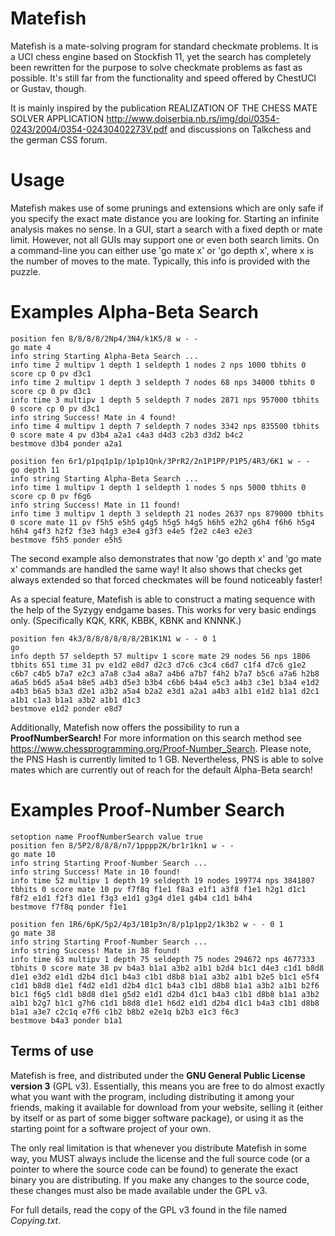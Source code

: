 # Matefish
Matefish is a mate-solving program for standard checkmate problems.
It is a UCI chess engine based on Stockfish 11, yet the search has completely been rewritten
for the purpose to solve checkmate problems as fast as possible.
It's still far from the functionality and speed offered by ChestUCI or Gustav, though.

It is mainly inspired by the publication REALIZATION OF THE CHESS MATE SOLVER APPLICATION
http://www.doiserbia.nb.rs/img/doi/0354-0243/2004/0354-02430402273V.pdf
and discussions on Talkchess and the german CSS forum.

# Usage
Matefish makes use of some prunings and extensions which are only safe if you specify the exact mate distance you are looking for. Starting an infinite analysis makes no sense.
In a GUI, start a search with a fixed depth or mate limit. However, not all GUIs may support one or even both search limits. On a command-line you can either use 'go mate x' or 'go depth x', where x is the number of moves to the mate.
Typically, this info is provided with the puzzle.

# Examples Alpha-Beta Search
```
position fen 8/8/8/8/2Np4/3N4/k1K5/8 w - -
go mate 4
info string Starting Alpha-Beta Search ...
info time 2 multipv 1 depth 1 seldepth 1 nodes 2 nps 1000 tbhits 0 score cp 0 pv d3c1
info time 2 multipv 1 depth 3 seldepth 7 nodes 68 nps 34000 tbhits 0 score cp 0 pv d3c1
info time 3 multipv 1 depth 5 seldepth 7 nodes 2871 nps 957000 tbhits 0 score cp 0 pv d3c1
info string Success! Mate in 4 found!
info time 4 multipv 1 depth 7 seldepth 7 nodes 3342 nps 835500 tbhits 0 score mate 4 pv d3b4 a2a1 c4a3 d4d3 c2b3 d3d2 b4c2
bestmove d3b4 ponder a2a1

position fen 6r1/p1pq1p1p/1p1p1Qnk/3PrR2/2n1P1PP/P1P5/4R3/6K1 w - -
go depth 11
info string Starting Alpha-Beta Search ...
info time 1 multipv 1 depth 1 seldepth 1 nodes 5 nps 5000 tbhits 0 score cp 0 pv f6g6
info string Success! Mate in 11 found!
info time 3 multipv 1 depth 3 seldepth 21 nodes 2637 nps 879000 tbhits 0 score mate 11 pv f5h5 e5h5 g4g5 h5g5 h4g5 h6h5 e2h2 g6h4 f6h6 h5g4 h6h4 g4f3 h2f2 f3e3 h4g3 e3e4 g3f3 e4e5 f2e2 c4e3 e2e3
bestmove f5h5 ponder e5h5
```

The second example also demonstrates that now 'go depth x' and 'go mate x' commands are handled the same way!
It also shows that checks get always extended so that forced checkmates will be found noticeably faster!

As a special feature, Matefish is able to construct a mating sequence with the help of the Syzygy endgame bases.
This works for very basic endings only. (Specifically KQK, KRK, KBBK, KBNK and KNNNK.)

```
position fen 4k3/8/8/8/8/8/8/2B1K1N1 w - - 0 1
go
info depth 57 seldepth 57 multipv 1 score mate 29 nodes 56 nps 1806 tbhits 651 time 31 pv e1d2 e8d7 d2c3 d7c6 c3c4 c6d7 c1f4 d7c6 g1e2 c6b7 c4b5 b7a7 e2c3 a7a8 c3a4 a8a7 a4b6 a7b7 f4h2 b7a7 b5c6 a7a6 h2b8 a6a5 b6d5 a5a4 b8e5 a4b3 d5e3 b3b4 c6b6 b4a4 e5c3 a4b3 c3e1 b3a4 e1d2 a4b3 b6a5 b3a3 d2e1 a3b2 a5a4 b2a2 e3d1 a2a1 a4b3 a1b1 e1d2 b1a1 d2c1 a1b1 c1a3 b1a1 a3b2 a1b1 d1c3
bestmove e1d2 ponder e8d7

```

Additionally, Matefish now offers the possibility to run a **ProofNumberSearch!**
For more information on this search method see https://www.chessprogramming.org/Proof-Number_Search.
Please note, the PNS Hash is currently limited to 1 GB. Nevertheless, PNS is able to solve mates
which are currently out of reach for the default Alpha-Beta search!

# Examples Proof-Number Search
```
setoption name ProofNumberSearch value true
position fen 8/5P2/8/8/8/n7/1pppp2K/br1r1kn1 w - -
go mate 10
info string Starting Proof-Number Search ...
info string Success! Mate in 10 found!
info time 52 multipv 1 depth 19 seldepth 19 nodes 199774 nps 3841807 tbhits 0 score mate 10 pv f7f8q f1e1 f8a3 e1f1 a3f8 f1e1 h2g1 d1c1 f8f2 e1d1 f2f3 d1e1 f3g3 e1d1 g3g4 d1e1 g4b4 c1d1 b4h4
bestmove f7f8q ponder f1e1

position fen 1R6/6pK/5p2/4p3/1B1p3n/8/p1p1pp2/1k3b2 w - - 0 1
go mate 38
info string Starting Proof-Number Search ...
info string Success! Mate in 38 found!
info time 63 multipv 1 depth 75 seldepth 75 nodes 294672 nps 4677333 tbhits 0 score mate 38 pv b4a3 b1a1 a3b2 a1b1 b2d4 b1c1 d4e3 c1d1 b8d8 d1e1 e3d2 e1d1 d2b4 d1c1 b4a3 c1b1 d8b8 b1a1 a3b2 a1b1 b2e5 b1c1 e5f4 c1d1 b8d8 d1e1 f4d2 e1d1 d2b4 d1c1 b4a3 c1b1 d8b8 b1a1 a3b2 a1b1 b2f6 b1c1 f6g5 c1d1 b8d8 d1e1 g5d2 e1d1 d2b4 d1c1 b4a3 c1b1 d8b8 b1a1 a3b2 a1b1 b2g7 b1c1 g7h6 c1d1 b8d8 d1e1 h6d2 e1d1 d2b4 d1c1 b4a3 c1b1 d8b8 b1a1 a3e7 c2c1q e7f6 c1b2 b8b2 e2e1q b2b3 e1c3 f6c3
bestmove b4a3 ponder b1a1
```

## Terms of use

Matefish is free, and distributed under the **GNU General Public License version 3**
(GPL v3). Essentially, this means you are free to do almost exactly
what you want with the program, including distributing it among your
friends, making it available for download from your website, selling
it (either by itself or as part of some bigger software package), or
using it as the starting point for a software project of your own.

The only real limitation is that whenever you distribute Matefish in
some way, you MUST always include the license and the full source code
(or a pointer to where the source code can be found) to generate the 
exact binary you are distributing. If you make any changes to the
source code, these changes must also be made available under the GPL v3.

For full details, read the copy of the GPL v3 found in the file named
*Copying.txt*.
